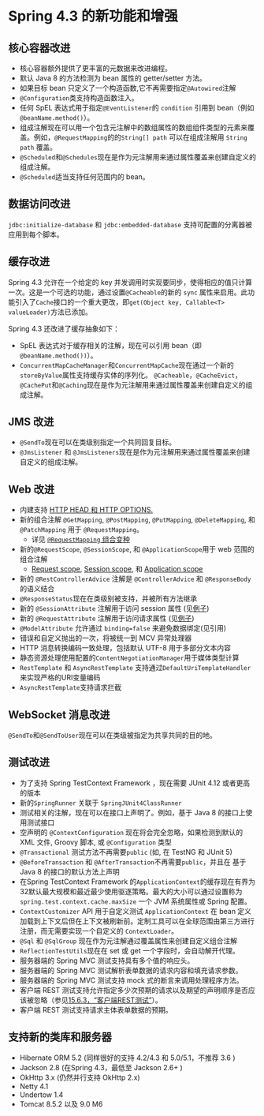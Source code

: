 Spring 4.3 的新功能和增强
====

## 核心容器改进

* 核心容器额外提供了更丰富的元数据来改进编程。
* 默认 Java 8 的方法检测为 bean 属性的 getter/setter 方法。
* 如果目标 bean 只定义了一个构造函数,它不再需要指定`@Autowired`注解
* `@Configuration`类支持构造函数注入。
* 任何 SpEL 表达式用于指定`@EventListener`的 `condition` 引用到  bean（例如`@beanName.method()`）。
* 组成注解现在可以用一个包含元注解中的数组属性的数组组件类型的元素来覆盖。例如，`@RequestMapping`的的`String[] path` 可以在组成注解用 `String path` 覆盖。
* `@Scheduled`和`@Schedules`现在是作为元注解用来通过属性覆盖来创建自定义的组成注解。
* `@Scheduled`适当支持任何范围内的 bean。

## 数据访问改进

`jdbc:initialize-database` 和 `jdbc:embedded-database` 支持可配置的分离器被应用到每个脚本。

## 缓存改进

Spring 4.3 允许在一个给定的 key 并发调用时实现要同步，使得相应的值只计算一次。这是一个可选的功能，通过设置`@Cacheable`的新的 `sync` 属性来启用。此功能引入了`Cache`接口的一个重大更改，即`get(Object key, Callable<T> valueLoader)`方法已添加。

Spring 4.3 还改进了缓存抽象如下：

* SpEL 表达式对于缓存相关的注解，现在可以引用 bean（即`@beanName.method())`）。
* `ConcurrentMapCacheManager`和`ConcurrentMapCache`现在通过一个新的`storeByValue`属性支持缓存实体的序列化。
`@Cacheable`，`@CacheEvict`，`@CachePut`和`@Caching`现在是作为元注解用来通过属性覆盖来创建自定义的组成注解。

## JMS 改进

* `@SendTo`现在可以在类级别指定一个共同回复目标。
* `@JmsListener` 和 `@JmsListeners`现在是作为元注解用来通过属性覆盖来创建自定义的组成注解。

## Web 改进

* 内建支持 [HTTP HEAD 和 HTTP OPTIONS.](http://docs.spring.io/spring/docs/current/spring-framework-reference/htmlsingle/#mvc-ann-requestmapping-head-options)
* 新的组合注解 `@GetMapping`, `@PostMapping`, `@PutMapping`, `@DeleteMapping`, 和 `@PatchMapping` 用于 `@RequestMapping`。
    * 详见 [`@RequestMapping` 组合变种](http://docs.spring.io/spring/docs/current/spring-framework-reference/htmlsingle/#mvc-ann-requestmapping-composed)
* 新的`@RequestScope`, `@SessionScope`, 和 `@ApplicationScope`用于 web 范围的组合注解
    *  [Request scope](http://docs.spring.io/spring/docs/current/spring-framework-reference/htmlsingle/#beans-factory-scopes-request), [Session scope](http://docs.spring.io/spring/docs/current/spring-framework-reference/htmlsingle/#beans-factory-scopes-session), 和 [Application scope](http://docs.spring.io/spring/docs/current/spring-framework-reference/htmlsingle/#beans-factory-scopes-application) 
* 新的 `@RestControllerAdvice` 注解是 `@ControllerAdvice` 和 `@ResponseBody` 的语义结合
* `@ResponseStatus`现在在类级别被支持，并被所有方法继承
* 新的 `@SessionAttribute` 注解用于访问 session 属性 (见[例子](http://docs.spring.io/spring/docs/current/spring-framework-reference/htmlsingle/#mvc-ann-sessionattrib-global))
* 新的 `@RequestAttribute` 注解用于访问请求属性 (见[例子](http://docs.spring.io/spring/docs/current/spring-framework-reference/htmlsingle/#mvc-ann-requestattrib))
* `@ModelAttribute` 允许通过 `binding=false` 来避免数据绑定(见引用)
* 错误和自定义抛出的一次，将被统一到 MCV 异常处理器
* HTTP 消息转换编码一致处理，包括默认 UTF-8 用于多部分文本内容
* 静态资源处理使用配置的`ContentNegotiationManager`用于媒体类型计算
* `RestTemplate` 和 `AsyncRestTemplate` 支持通过`DefaultUriTemplateHandler` 来实现严格的URI变量编码
* `AsyncRestTemplate`支持请求拦截

## WebSocket 消息改进

`@SendTo`和`@SendToUser`现在可以在类级被指定为共享共同的目的地。

## 测试改进

* 为了支持 Spring TestContext Framework ，现在需要 JUnit 4.12  或者更高的版本
* 新的`SpringRunner` 关联于 `SpringJUnit4ClassRunner`
* 测试相关的注解，现在可以在接口上声明了。例如，基于 Java 8 的接口上使用测试接口
* 空声明的  `@ContextConfiguration` 现在将会完全忽略，如果检测到默认的 XML 文件, Groovy 脚本, 或 `@Configuration` 类型
* `@Transactional` 测试方法不再需要`public` (如, 在 TestNG 和 JUnit 5)
* `@BeforeTransaction` 和 `@AfterTransaction`不再需要`public`，并且在 基于 Java 8 的接口的默认方法上声明
* 在Spring TestContext Framework 的`ApplicationContext`的缓存现在有界为32默认最大规模和最近最少使用驱逐策略。最大的大小可以通过设置称为`spring.test.context.cache.maxSize` 一个 JVM 系统属性或 Spring 配置。
* `ContextCustomizer` API 用于自定义测试 `ApplicationContext` 在 bean 定义加载到上下文后但在上下文被刷新前。定制工具可以在全球范围由第三方进行注册，而无需要实现一个自定义的 `ContextLoader`。
* `@Sql` 和 `@SqlGroup` 现在作为元注解通过覆盖属性来创建自定义组合注解
* `ReflectionTestUtils`现在在 set 或 get 一个字段时，会自动解开代理。
* 服务器端的 Spring MVC 测试支持具有多个值的响应头。
* 服务器端的 Spring MVC 测试解析表单数据的请求内容和填充请求参数。
* 服务器端的 Spring MVC 测试支持 mock 式的断言来调用处理程序方法。
* 客户端 REST 测试支持允许指定多少次预期的请求以及期望的声明顺序是否应该被忽略（参见[15.6.3，“客户端REST测试”](http://docs.spring.io/spring/docs/current/spring-framework-reference/htmlsingle/#spring-mvc-test-client)）。
* 客户端 REST 测试支持请求主体表单数据的预期。

## 支持新的类库和服务器

* Hibernate ORM 5.2 (同样很好的支持 4.2/4.3 和 5.0/5.1，不推荐  3.6 )
* Jackson 2.8 (在Spring 4.3，最低至 Jackson 2.6+ )
* OkHttp 3.x (仍然并行支持 OkHttp 2.x)
* Netty 4.1
* Undertow 1.4
* Tomcat 8.5.2 以及 9.0 M6